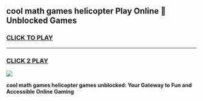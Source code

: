 
## cool math games helicopter Play Online 👋 Unblocked Games
<h3>
<a href="https://news.freeplayer.one?title=cool_math_games_helicopter&ref=17CMG">CLICK TO PLAY</a></h3>
<hr>

<h3>
<a href="https://news.freeplayer.one?title=cool_math_games_helicopter&ref=17CMG">CLICK 2 PLAY</a>
  
</h3>

<a href="https://news.freeplayer.one?title=cool_math_games_helicopter&ref=17CMG/"><img src="https://clearcache.store/games.png"></a>


**cool math games helicopter games unblocked: Your Gateway to Fun and Accessible Online Gaming**
